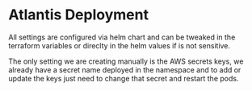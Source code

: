 # Atlantis Deployment

All settings are configured via helm chart and can be tweaked in the terraform variables or direclty in the helm values if is not sensitive.

The only setting we are creating manually is the AWS secrets keys, we already have a secret name deployed in the namespace and to add or update the keys just need to change that secret and restart the pods.

